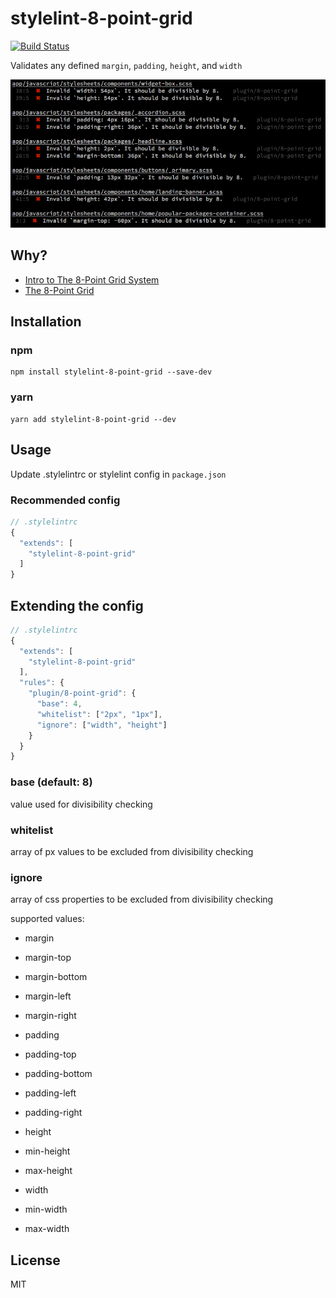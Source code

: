 # stylelint-8-point-grid
[![Build Status](https://travis-ci.org/dcrtantuco/stylelint-8-point-grid.svg?branch=master)](https://travis-ci.org/dcrtantuco/stylelint-8-point-grid)

Validates any defined `margin`, `padding`, `height`, and `width`

![](demo.png)

## Why?
- [Intro to The 8-Point Grid System](https://builttoadapt.io/intro-to-the-8-point-grid-system-d2573cde8632)
- [The 8-Point Grid](https://spec.fm/specifics/8-pt-grid)

## Installation
### npm
```
npm install stylelint-8-point-grid --save-dev
```
### yarn
```
yarn add stylelint-8-point-grid --dev
```

## Usage
Update .stylelintrc or stylelint config in `package.json`
### Recommended config
```js
// .stylelintrc
{
  "extends": [
    "stylelint-8-point-grid"
  ]
}
```

## Extending the config
```js
// .stylelintrc
{
  "extends": [
    "stylelint-8-point-grid"
  ],
  "rules": {
    "plugin/8-point-grid": {
      "base": 4,
      "whitelist": ["2px", "1px"],
      "ignore": ["width", "height"]
    }
  }
}
```

### base (default: 8)
value used for divisibility checking

### whitelist
array of px values to be excluded from divisibility checking

### ignore
array of css properties to be excluded from divisibility checking

supported values:
- margin
- margin-top
- margin-bottom
- margin-left
- margin-right

- padding
- padding-top
- padding-bottom
- padding-left
- padding-right

- height
- min-height
- max-height

- width
- min-width
- max-width

## License

MIT
